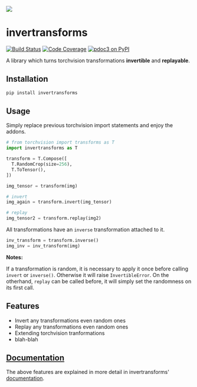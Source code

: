 [Documentation]: https://github.com/gregunz/invertransforms

[![](https://i.imgur.com/dFDH5Ro.jpg)](https://github.com/gregunz/invertransforms)

invertransforms
====

[![Build Status](https://img.shields.io/travis/gregunz/invertransforms.svg?style=for-the-badge)](https://travis-ci.org/gregunz/invertransforms)
[![Code Coverage](https://img.shields.io/codecov/c/gh/gregunz/invertransforms.svg?style=for-the-badge)](https://codecov.io/gh/gregunz/invertransforms)
[![pdoc3 on PyPI](https://img.shields.io/pypi/v/invertransforms.svg?color=blue&style=for-the-badge)](https://pypi.org/project/invertransforms)

A library which turns torchvision transformations __invertible__ and __replayable__.


Installation
------------
```bash
pip install invertransforms
```

Usage
-----
Simply replace previous torchvision import statements and enjoy the addons.

```python
# from torchvision import transforms as T
import invertransforms as T

transform = T.Compose([
  T.RandomCrop(size=256),
  T.ToTensor(),
])

img_tensor = transform(img)

# invert
img_again = transform.invert(img_tensor)

# replay
img_tensor2 = transform.replay(img2)
```
All transformations have an `inverse` transformation attached to it.


```python
inv_transform = transform.inverse()
img_inv = inv_transform(img)
```
__Notes:__

If a transformation is random, it is necessary to apply it once before calling `invert` or `inverse()`. Otherwise it will raise `InvertibleError`. 
On the otherhand, `replay` can be called before, it will simply set the randomness on its first call.


Features
--------
* Invert any transformations even random ones
* Replay any transformations even random ones
* Extending torchvision tranformations
* blah-blah


[Documentation]
-------------

The above features are explained in more detail in invertransforms' [documentation].
